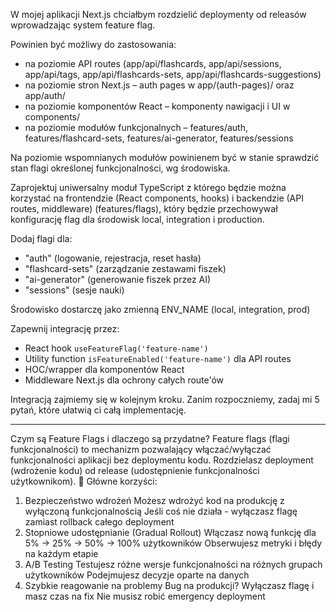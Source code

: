 W mojej aplikacji Next.js chciałbym rozdzielić deploymenty od releasów wprowadzając system feature flag.

Powinien być możliwy do zastosowania:

- na poziomie API routes (app/api/flashcards, app/api/sessions, app/api/tags, app/api/flashcards-sets, app/api/flashcards-suggestions)
- na poziomie stron Next.js – auth pages w app/(auth-pages)/ oraz app/auth/
- na poziomie komponentów React – komponenty nawigacji i UI w components/
- na poziomie modułów funkcjonalnych – features/auth, features/flashcard-sets, features/ai-generator, features/sessions

Na poziomie wspomnianych modułów powinienem być w stanie sprawdzić stan flagi określonej funkcjonalności, wg środowiska.

Zaprojektuj uniwersalny moduł TypeScript z którego będzie można korzystać na frontendzie (React components, hooks) i backendzie (API routes, middleware) (features/flags), który będzie przechowywał konfigurację flag dla środowisk local, integration i production.

Dodaj flagi dla:

- "auth" (logowanie, rejestracja, reset hasła)
- "flashcard-sets" (zarządzanie zestawami fiszek)
- "ai-generator" (generowanie fiszek przez AI)
- "sessions" (sesje nauki)

Środowisko dostarczę jako zmienną ENV_NAME (local, integration, prod)

Zapewnij integrację przez:

- React hook `useFeatureFlag('feature-name')`
- Utility function `isFeatureEnabled('feature-name')` dla API routes
- HOC/wrapper dla komponentów React
- Middleware Next.js dla ochrony całych route'ów

Integracją zajmiemy się w kolejnym kroku. Zanim rozpoczniemy, zadaj mi 5 pytań, które ułatwią ci całą implementację.

---

Czym są Feature Flags i dlaczego są przydatne?
Feature flags (flagi funkcjonalności) to mechanizm pozwalający włączać/wyłączać funkcjonalności aplikacji bez deploymentu kodu. Rozdzielasz deployment (wdrożenie kodu) od release (udostępnienie funkcjonalności użytkownikom).
🎯 Główne korzyści:

1. Bezpieczeństwo wdrożeń
   Możesz wdrożyć kod na produkcję z wyłączoną funkcjonalnością
   Jeśli coś nie działa - wyłączasz flagę zamiast rollback całego deployment
2. Stopniowe udostępnianie (Gradual Rollout)
   Włączasz nową funkcję dla 5% → 25% → 50% → 100% użytkowników
   Obserwujesz metryki i błędy na każdym etapie
3. A/B Testing
   Testujesz różne wersje funkcjonalności na różnych grupach użytkowników
   Podejmujesz decyzje oparte na danych
4. Szybkie reagowanie na problemy
   Bug na produkcji? Wyłączasz flagę i masz czas na fix
   Nie musisz robić emergency deployment
